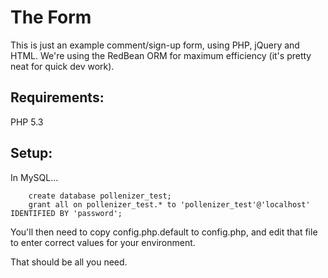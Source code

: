 The Form
=======================
This is just an example comment/sign-up form, using PHP, jQuery and HTML.
We're using the RedBean ORM for maximum efficiency (it's pretty neat for quick dev work).

Requirements:
----------------
PHP 5.3

Setup:
-----------------
In MySQL...

    	create database pollenizer_test;
    	grant all on pollenizer_test.* to 'pollenizer_test'@'localhost' IDENTIFIED BY 'password';


You'll then need to copy config.php.default to config.php, and edit that file to enter correct values for your environment.

That should be all you need.
